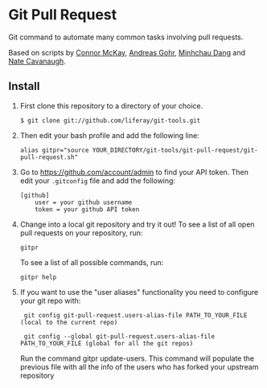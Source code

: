 # Git Pull Request

Git command to automate many common tasks involving pull requests.

Based on scripts by [Connor McKay](connor.mckay@liferay.com), [Andreas Gohr](andi@splitbrain.org), [Minhchau Dang](minhchau.dang@liferay.com) and [Nate Cavanaugh](nathan.cavanaugh@liferay.com).

## Install

1.	First clone this repository to a directory of your choice.

		$ git clone git://github.com/liferay/git-tools.git

2.	Then edit your bash profile and add the following line:

		alias gitpr="source YOUR_DIRECTORY/git-tools/git-pull-request/git-pull-request.sh"

3.	Go to <https://github.com/account/admin> to find your API token. Then edit your `.gitconfig` file and add the following:

		[github]
			user = your github username
			token = your github API token

4.	Change into a local git repository and try it out! To see a list of all open pull requests on your repository, run:

		gitpr

	To see a list of all possible commands, run:

		gitpr help

5. If you want to use the "user aliases" functionality you need to configure your git repo with:

		git config git-pull-request.users-alias-file PATH_TO_YOUR_FILE (local to the current repo)

		git config --global git-pull-request.users-alias-file PATH_TO_YOUR_FILE (global for all the git repos)

   Run the command gitpr update-users. This command will populate the previous file with all the info of the users who has forked your upstream repository